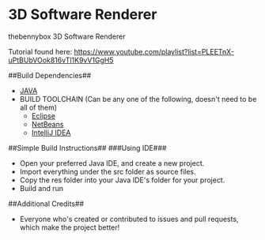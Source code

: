 3D Software Renderer
==

thebennybox 3D Software Renderer 

Tutorial found here: https://www.youtube.com/playlist?list=PLEETnX-uPtBUbVOok816vTl1K9vV1GgH5

##Build Dependencies##
- [JAVA](https://www.java.com/en/download/)
- BUILD TOOLCHAIN (Can be any one of the following, doesn't need to be all of them)
	- [Eclipse](http://eclipse.org/)
	- [NetBeans](https://netbeans.org/)
	- [IntelliJ IDEA](http://www.jetbrains.com/idea/)

##Simple Build Instructions##
###Using IDE###
- Open your preferred Java IDE, and create a new project.
- Import everything under the src folder as source files.
- Copy the res folder into your Java IDE's folder for your project.
- Build and run

##Additional Credits##
- Everyone who's created or contributed to issues and pull requests, which make the project better!
